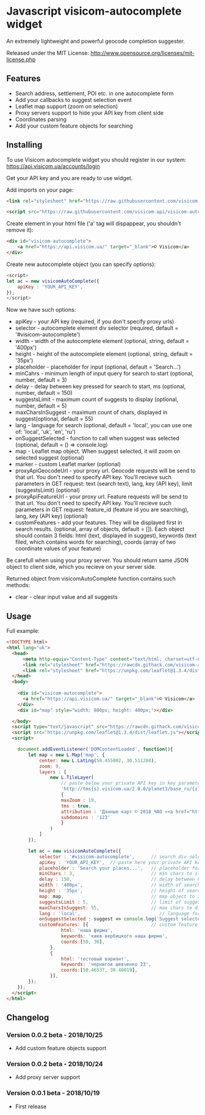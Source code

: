 Javascript visicom-autocomplete widget
===================

An extremely lightweight and powerful geocode completion suggester.

Released under the MIT License: http://www.opensource.org/licenses/mit-license.php

## Features

* Search address, settlement, POI etc. in one autocomplete form
* Add your callbacks to suggest selection event
* Leaflet map support (zoom on selection)
* Proxy servers support to hide your API key from client side
* Coordinates parsing
* Add your custom feature objects for searching

## Installing
To use Visicom autocomplete widget you should register in our system: https://api.visicom.ua/accounts/login 

Get your API key and you are ready to use widget.

Add imports on your page:

```html
<link rel="stylesheet" href="https://raw.githubusercontent.com/visicom-api/visicom-autocomplete/master/visicom-autocomplete.min.css">
```

```html
<script src="https://raw.githubusercontent.com/visicom-api/visicom-autocomplete/master/visicom-autocomplete.min.js"></script>
```

Create element in your html file ('a' tag will dispappear, you shouldn't remove it):

```html
<div id="visicom-autocomplete">
    <a href="https://api.visicom.ua/" target="_blank">© Visicom</a>
</div>
```

Create new autocomplete object (you can specify options):
```javascript
<script>
let ac = new visicomAutoComplete({        
    apiKey : 'YOUR_API_KEY',
});
</script>
```

Now we have such options:
* apiKey - your API key (required, if you don't specify proxy urls)
* selector - autocomplete element div selector (required, default = '#visicom-autocomplete')
* width - width of the autocomplete element (optional, string, default = '400px')
* height - height of the autocomplete element (optional, string, default = '35px')
* placeholder - placeholder for input (optional, default = 'Search...')
* minCahrs - minimum length of input query for search to start (optional, number, default = 3)
* delay - delay between key pressed for search to start, ms (optional, number, default = 150)
* suggestsLimit - maximum count of suggests to display (optional, number, default = 5)
* maxCharsInSuggest - maximum count of chars, displayed in suggest(optional, default = 55)
* lang - language for search (optional, default = 'local', you can use one of: 'local', 'uk', 'en', 'ru')
* onSuggestSelected - function to call when suggest was selected (optional, default = () => console.log)
* map - Leaflet map object. When suggest selected, it will zoom on selected suggest (optional)
* marker - custom Leaflet marker (optional)
* proxyApiGeocodeUrl - your proxy url. Geocode requests will be send to that url. You don't need to specify API key. You'll recieve such parameters in GET request: text (search text), lang, key (API key), limit (suggestsLimit) (optional)
* proxyApiFeatureUrl - your proxy url. Feature requests will be send to that url. You don't need to specify API key. You'll recieve such parameters in GET request: feature_id (feature id you are searching), lang, key (API key) (optional)
* customFeatures - add your features. They will be displayed first in search results. (optional, array of objects, default = []). Each object should contain 3 fields: html (text, displayed in suggest), keywords (text filed, which contains words for searching), coords (array of two coordinate values of your feature)

Be carefull when using your proxy server. You should return same JSON object to client side, which you recieve on your server side.

Returned object from visicomAutoComplete function contains such methods:
* clear - clear input value and all suggests

## Usage
Full example:
```html
<!DOCTYPE html>
<html lang="uk">
  <head>
      <meta http-equiv="Content-Type" content="text/html; charset=utf-8"/>
      <link rel="stylesheet" href="https://rawcdn.githack.com/visicom-api/visicom-autocomplete/8a745de427df007f3c11d709158cd343dfe86166/visicom-autocomplete.min.css">
      <link rel="stylesheet" href="https://unpkg.com/leaflet@1.3.4/dist/leaflet.css">
  </head>
  <body>
    
    <div id="visicom-autocomplete">
      <a href="https://api.visicom.ua/" target="_blank">© Visicom</a>
    </div>
    <div id="map" style="width: 800px; height: 400px;"></div>

  </body>
  <script type="text/javascript" src="https://rawcdn.githack.com/visicom-api/visicom-autocomplete/8a745de427df007f3c11d709158cd343dfe86166/visicom-autocomplete.min.js"></script>
  <script src="https://unpkg.com/leaflet@1.3.4/dist/leaflet.js"></script>
  <script>

    document.addEventListener('DOMContentLoaded', function(){
        let map = new L.Map('map', {
            center: new L.LatLng(50.455002, 30.511284), 
            zoom: 9,                                
            layers : [
                new L.TileLayer(
                    // paste below your private API key in key parameter
                    'http://tms{s}.visicom.ua/2.0.0/planet3/base_ru/{z}/{x}/{y}.png?key=YOUR_API_KEY',
                    {
                    maxZoom : 19,
                    tms : true,
                    attribution : 'Данные карт © 2018 ЧАО «<a href="https://visicom.ua/">Визиком</a>»',
                    subdomains : '123'
                    }        
                )
            ]
        }); 

        let ac = new visicomAutoComplete({        
            selector : '#visicom-autocomplete',      // search div selector
            apiKey : 'YOUR_API_KEY',  // paste here your private API key
            placeholder : 'Search your places...',   // placeholder for search input
            minChars : 3,                            // min chars to start searching
            delay : 150,                             // delay between key pressed for search to start
            width : '400px',                         // width of search input
            height : '35px',                         // height of search input
            map: map,                                // map object to zoom on it
            suggestsLimit : 5,                       // limit of suggests to display
            maxCharsInSuggest: 55,                   // max chars to display in suggest
            lang : 'local',                             // language for searching
            onSuggestSelected : suggest => console.log('Suggest selected: ' + (suggest.html)), 
            customFeatures: [{                       // custom feature objects
                    html: 'наша фирма',
                    keywords: 'киев вербицкого наша фирма',
                    coords:[50, 30],
                },
                {
                    html: 'тестовый вариант',
                    keywords: 'чернигов шевченко 23',
                    coords:[50.46537, 30.48019],
                }],
        });
    });
  </script>
</html>
```

## Changelog

### Version 0.0.2 beta - 2018/10/25

* Add custom feature objects support

### Version 0.0.2 beta - 2018/10/24

* Add proxy server support

### Version 0.0.1 beta - 2018/10/19

* First release
